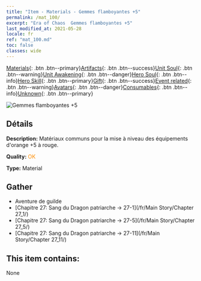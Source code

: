 ```yaml
---
title: "Item - Materials - Gemmes flamboyantes +5"
permalink: /mat_100/
excerpt: "Era of Chaos  Gemmes flamboyantes +5"
last_modified_at: 2021-05-28
locale: fr
ref: "mat_100.md"
toc: false
classes: wide
---
```

 [Materials](/ItemsFR/){: .btn .btn--primary}[Artifacts](/ItemsFR/Artifacts/){: .btn .btn--success}[Unit Soul](/ItemsFR/UnitSoul/){: .btn .btn--warning}[Unit Awakening](/ItemsFR/UnitAwakening/){: .btn .btn--danger}[Hero Soul](/ItemsFR/HeroSoul/){: .btn .btn--info}[Hero Skill](/ItemsFR/HeroSkill/){: .btn .btn--primary}[Gift](/ItemsFR/Gift/){: .btn .btn--success}[Event related](/ItemsFR/Events/){: .btn .btn--warning}[Avatars](/ItemsFR/Avatars/){: .btn .btn--danger}[Consumables](/ItemsFR/Consumables/){: .btn .btn--info}[Unknown](/ItemsFR/Unknown/){: .btn .btn--primary}

 ![Gemmes flamboyantes +5](/images/t/i_cailiao_baoshi3.png)

## Détails
 **Description:** Matériaux communs pour la mise à niveau des équipements d'orange +5 à rouge.

 **Quality:** <span style="color: #FF8C00">OK</span>

 **Type:** Material

## Gather

*    Aventure de guilde 
*    [Chapitre 27: Sang du Dragon patriarche -> 27-1](/fr/Main Story/Chapter 27_1/) 
*    [Chapitre 27: Sang du Dragon patriarche -> 27-5](/fr/Main Story/Chapter 27_5/) 
*    [Chapitre 27: Sang du Dragon patriarche -> 27-11](/fr/Main Story/Chapter 27_11/) 

## This item contains:

  None


